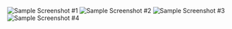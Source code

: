 ![Sample Screenshot #1](https://github.com/bhimlex13/Match-Up-Game-Valorant-Theme/blob/master/app/src/main/res/drawable/ss1.jpeg?raw=true)
![Sample Screenshot #2](https://github.com/bhimlex13/Match-Up-Game-Valorant-Theme/blob/master/app/src/main/res/drawable/ss2.jpeg?raw=true)
![Sample Screenshot #3](https://github.com/bhimlex13/Match-Up-Game-Valorant-Theme/blob/master/app/src/main/res/drawable/ss3.jpeg?raw=true)
![Sample Screenshot #4](https://github.com/bhimlex13/Match-Up-Game-Valorant-Theme/blob/master/app/src/main/res/drawable/ss4.jpeg?raw=true)
